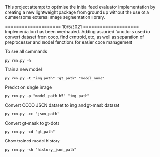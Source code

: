This project attempt to optimise the initial feed evaluator implementation by creating a new lightweight package from ground up without the use of a cumbersome external image segmentation library.

==================== 10/5/2021 ====================
Implementation has been overhauled. Adding assorted functions used to convert dataset from coco, find centroid, etc, as well as separation of preprocessor and model functions for easier code management


To see all commands
```
py run.py -h
```

Train a new model
```
py run.py -t "img_path" "gt_path" "model_name"
``` 

Predict on single image
```
py run.py -p "model_path.h5" "img_path"
```

Convert COCO JSON dataset to img and gt-mask dataset
```
py run.py -cc "json_path"
```

Convert gt-mask to gt-dots
```
py run.py -cd "gt_path"
```

Show trained model history
```
py run.py -sh "history_json_path"
```
